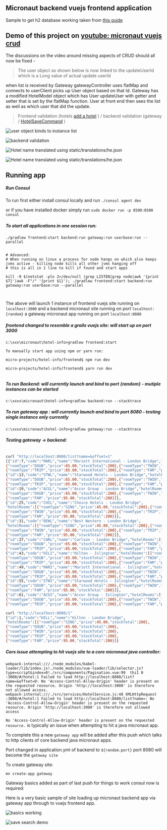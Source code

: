 Micronaut backend vuejs frontend application
---


Sample to get h2 database working taken from [this guide](https://guides.micronaut.io/micronaut-data-access-jpa-hibernate/guide/index.html)

Demo of this project on  [youtube: micronaut vuejs crud](https://www.youtube.com/watch?v=Lhg8p9zI8xA) 
----

The discussions on the video around missing aspects of CRUD should all now be fixed -
> The user object as shown below is now linked to the updateUserId which is a Long value of actual update userId
 
when list is received by Gateway gatewayController uses flatMap and connects to userClient picks up User object based on that Id.
Gateway has a modified HotelModel object which has User updateUser with getter and setter that is set by the flatMap function.
User at front end then sees the list as well as which user that did the update. 
  
>Frontend validation 
(hotels [add a hotel](https://github.com/vahidhedayati/micronaut-vuejs-crud/blob/master/frontend/src/components/hotel/HotelForm.vue#L9-L144) )
 / backend validation (gateway  / [HotelSaveCommand](https://github.com/vahidhedayati/micronaut-vuejs-crud/blob/master/gateway/src/main/java/gateway/adaptors/models/implementation/HotelSaveCommand.java#L22-L28) )
 
   
![user object binds to instance list](https://raw.githubusercontent.com/vahidhedayati/micronaut-vuejs-crud/master/docs/binding-to-userObject-for-listing-using-flatMap-inGateWayController.png)

![backend validation](https://raw.githubusercontent.com/vahidhedayati/micronaut-vuejs-crud/master/docs/backend-validation.png)


![Hotel name translated using static/translations/he.json](https://raw.githubusercontent.com/vahidhedayati/micronaut-vuejs-crud/master/docs/translations-backend-codes-translated.png)

![Hotel name translated using static/translations/he.json](https://raw.githubusercontent.com/vahidhedayati/micronaut-vuejs-crud/master/docs/translations-frontend-error-codes-translated.png)



Running app
----

##### Run Consul

To run first either install consul locally and run `./consul agent dev`

or if you have installed docker simply run `sudo docker run -p 8500:8500 consul`
 
 
 

##### To start all applications in one session run:

```
./gradlew frontend:start backend:run gateway:run userbase:run --parallel


# Advanced: 
# When running on linux a process for node hangs on which also keeps jvms active - killing node kills all other jvms hanging off
# this is all in 1 line to kill if found and start apps

kill -9 $(netstat -pln 2>/dev/null |grep LISTEN|grep node|awk '{print $7}'|awk -F"/" '{print $1}'); ./gradlew frontend:start backend:run gateway:run userbase:run --parallel



```

The above will launch 1 instance of frontend vuejs site running on `localhost:3000` 
and a backend micronaut site running on port `localhost:{random}` a gateway micronaut app running on port 
`localhost:8080` 


##### frontend changed to resemble a grails vuejs site: will start up on port 3000
```
c:\xxx\micronaut\hotel-info>gradlew frontend:start

To manually start app using npm or yarn run:

micro-projects/hotel-info/frontend$ npm run dev   

micro-projects/hotel-info/frontend$ yarn run dev


```


##### To run Backend: will currently launch and bind to port {random}  - mutiple instances can be started

```
c:\xxxx\micronaut\hotel-info>gradlew backend:run --stacktrace

```


##### To run gateway app : will currently launch and bind to port  8080 - testing single instance only currently

```
c:\xxxx\micronaut\hotel-info>gradlew gateway:run --stacktrace

```


##### Testing gateway -> backend:

```bash

curl "http://localhost:8080/list?name=&offset=1"
[{"id":7,"code":"MARL","name":"Mariott International - London Bridge","hotelRooms":[{"roomType":"SING","price":45.00,"stockTotal":200},
{"roomType":"DOUB","price":65.00,"stockTotal":200},{"roomType":"TWIN","price":65.00,"stockTotal":200},
{"roomType":"TRIP","price":85.00,"stockTotal":200},{"roomType":"FAM","price":95.00,"stockTotal":200}]},
{"id":13,"code":"STWL","name":"Starwood Hotels - London Bridge","hotelRooms":[{"roomType":"SING","price":45.00,"stockTotal":200},
{"roomType":"DOUB","price":65.00,"stockTotal":200},{"roomType":"TWIN","price":65.00,"stockTotal":200},
{"roomType":"TRIP","price":85.00,"stockTotal":200},{"roomType":"FAM","price":95.00,"stockTotal":200}]},
{"id":19,"code":"ACGL","name":"Accor Group - London Bridge","hotelRooms":[{"roomType":"SING","price":45.00,"stockTotal":200},
{"roomType":"DOUB","price":65.00,"stockTotal":200},{"roomType":"TWIN","price":65.00,"stockTotal":200},{"roomType":"TRIP","price":85.00,"stockTotal":200},
{"roomType":"FAM","price":95.00,"stockTotal":200}]},
{"id":25,"code":"CHIL","name":"Choice Hotels - London Bridge",
"hotelRooms":[{"roomType":"SING","price":45.00,"stockTotal":200},{"roomType":"DOUB","price":65.00,"stockTotal":200},
{"roomType":"TWIN","price":65.00,"stockTotal":200},{"roomType":"TRIP","price":85.00,"stockTotal":200},
{"roomType":"FAM","price":95.00,"stockTotal":200}]},
{"id":31,"code":"BEWL","name":"Best Western - London Bridge",
"hotelRooms":[{"roomType":"SING","price":45.00,"stockTotal":200},{"roomType":"DOUB","price":65.00,"stockTotal":200},
{"roomType":"TWIN","price":65.00,"stockTotal":200},{"roomType":"TRIP","price":85.00,"stockTotal":200},
{"roomType":"FAM","price":95.00,"stockTotal":200}]},
{"id":37,"code":"CARL","name":"Carlson - London Bridge","hotelRooms":[{"roomType":"SING","price":45.00,"stockTotal":200},
{"roomType":"DOUB","price":65.00,"stockTotal":200},{"roomType":"TWIN","price":65.00,"stockTotal":200},
{"roomType":"TRIP","price":85.00,"stockTotal":200},{"roomType":"FAM","price":95.00,"stockTotal":200}]},
{"id":43,"code":"HILI","name":"Hilton - Islington","hotelRooms":[{"roomType":"SING","price":45.00,"stockTotal":200},
{"roomType":"DOUB","price":65.00,"stockTotal":200},{"roomType":"TWIN","price":65.00,"stockTotal":200},
{"roomType":"TRIP","price":85.00,"stockTotal":200},{"roomType":"FAM","price":95.00,"stockTotal":200}]},
{"id":49,"code":"MARI","name":"Mariott International - Islington","hotelRooms":[{"roomType":"SING","price":45.00,"stockTotal":200},
{"roomType":"DOUB","price":65.00,"stockTotal":200},{"roomType":"TWIN","price":65.00,"stockTotal":200},
{"roomType":"TRIP","price":85.00,"stockTotal":200},{"roomType":"FAM","price":95.00,"stockTotal":200}]},
{"id":55,"code":"STWI","name":"Starwood Hotels - Islington","hotelRooms":[{"roomType":"SING","price":45.00,"stockTotal":200},
{"roomType":"DOUB","price":65.00,"stockTotal":200},{"roomType":"TWIN","price":65.00,"stockTotal":200},{"roomType":"TRIP","price":85.00,"stockTotal":200},
{"roomType":"FAM","price":95.00,"stockTotal":200}]},
{"id":61,"code":"ACGI","name":"Accor Group - Islington","hotelRooms":[{"roomType":"SING","price":45.00,"stockTotal":200},
{"roomType":"DOUB","price":65.00,"stockTotal":200},{"roomType":"TWIN","price":65.00,"stockTotal":200},
{"roomType":"TRIP","price":85.00,"stockTotal":200},{"roomType":"FAM","price":95.00,"stockTotal":200}]}]

curl "http://localhost:8080/1"
{"id":1,"code":"HILL","name":"Hilton - London Bridge",
"hotelRooms":[{"roomType":"SING","price":45.00,"stockTotal":200},
{"roomType":"DOUB","price":65.00,"stockTotal":200},
{"roomType":"TWIN","price":65.00,"stockTotal":200},
{"roomType":"TRIP","price":85.00,"stockTotal":200},
{"roomType":"FAM","price":95.00,"stockTotal":200}]}

```

##### Cors issue attempting to hit vuejs site to a core micronaut java controller:

```
webpack-internal:///./node_modules/babel-loader/lib/index.js!./node_modules/vue-loader/lib/selector.js?type=script&index=0!./src/components/Pagination.vue:99  thi1 0
:3000/#/hotel:1 Failed to load http://localhost:8080/list?name=&offset=0: No 'Access-Control-Allow-Origin' header is present on the requested resource. Origin 'http://localhost:3000' is therefore not allowed access.
webpack-internal:///./src/services/HotelService.js:48 XMLHttpRequest
:3000/#/hotel:1 Failed to load http://localhost:8080/list?name=: No 'Access-Control-Allow-Origin' header is present on the requested resource. Origin 'http://localhost:3000' is therefore not allowed access
```

 `No 'Access-Control-Allow-Origin' header is present on the requested resource.` is typically an issue when attempting to hit a java micronaut app.
 
 To complete this a new `gateway app` will be added after this push which talks to http clients of core backend java micronaut apps.   

Port changed in application.yml of backend to `${random.port}` port 8080 will become the `gateway site`

To create gateway site:

`mn create-app gateway`

Gateway basics added as part of last push for things to work consul now is required:


Here is a very basic sample of site loading up micronaut backend app via gateway app through to vuejs frontend app.

![basics working](https://raw.githubusercontent.com/vahidhedayati/micronaut-vuejs-crud/master/docs/working-with-pagination-vuejs.png)

![save search demo](https://raw.githubusercontent.com/vahidhedayati/micronaut-vuejs-crud/master/docs/save-search-demo.png)

